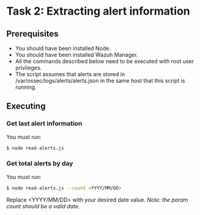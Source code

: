 # Task 2: Extracting alert information

## Prerequisites
- You should have been installed Node.
- You should have been installed Wazuh Manager.
- All the commands described below need to be executed with root user privileges. 
- The script assumes that alerts are stored in /var/ossec/logs/alerts/alerts.json in the same host that this script is running.


## Executing
### Get last alert information
You must run:
```bash
$ node read-alerts.js
```

### Get total alerts by day
You must run:
```bash
$ node read-alerts.js --count <YYYY/MM/DD>
```
Replace <YYYY/MM/DD> with your desired date value.
*Note: the param count should be a valid date.*